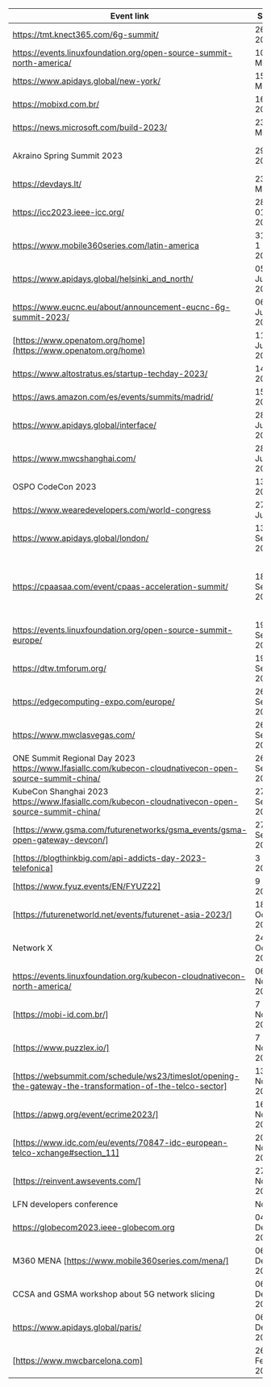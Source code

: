 ﻿| Event link | Schedule | Location | Participant(s) |
| -----------| -----------| -----------| -----------|
| https://tmt.knect365.com/6g-summit/| 26 April 2023 | Berlin | TEF |
| https://events.linuxfoundation.org/open-source-summit-north-america/ | 10.-12. May 2023 | Vancouver||
| https://www.apidays.global/new-york/ | 15.-16. May 2023 | New York | Verizon |
| https://mobixd.com.br/| 16 May 2023 | Sao Paulo | GSMA |
| https://news.microsoft.com/build-2023/| 23-25 May 2023 | Seattle | TEF |
| Akraino Spring Summit 2023 | 29. Mar 2023 | Anhui | LF Edge, Huawei, China Unicom |
| https://devdays.lt/ |23.-24. May 2023 | Vilnius | DT|
| https://icc2023.ieee-icc.org/  | 28. May – 01. June 2023 | Rome  | DT, TEF |
| https://www.mobile360series.com/latin-america | 31 May - 1 June 2023 | Mexico City | GSMA |
| https://www.apidays.global/helsinki_and_north/  | 05.-06. June 2023 | Helsinki | DT |
| https://www.eucnc.eu/about/announcement-eucnc-6g-summit-2023/  | 06.-09. June 2023 | Gothenburg |TEF|
| [https://www.openatom.org/home](https://www.openatom.org/home) | 11 - 13 June 2023 | Beijing| Huawei |
| https://www.altostratus.es/startup-techday-2023/ | 14 June 2023 | Madrid | TEF |
| https://aws.amazon.com/es/events/summits/madrid/ | 15 June 2023 | Madrid | TEF |
| https://www.apidays.global/interface/ | 28 - 29 June 2023 | virtually | 5GFF |
| https://www.mwcshanghai.com/ | 28 - 30 June 2023 | Shanghai| GSMA |
| OSPO CodeCon 2023 | 13 July 2023 | virtually | Infosys |
| https://www.wearedevelopers.com/world-congress  | 27.-28. July 2023 | Berlin | DT, GSMA |
| https://www.apidays.global/london/  | 13.-14. September 2023 | London | DT, Vodafone, 5GFF |
| https://cpaasaa.com/event/cpaas-acceleration-summit/ | 18.-20. September 2023 | Amsterdam | CPaaSAA, KPN, e& Enterprise, BICS, Radisys, Microsoft |
| https://events.linuxfoundation.org/open-source-summit-europe/  | 19.-21. September 2023 | Bilbao | DT, TEF |
| https://dtw.tmforum.org/  | 19.-21. September 2023 | Copenhagen | DT TEF |
| https://edgecomputing-expo.com/europe/ | 26.-27. September 2023 | Amsterdam | DT |
| https://www.mwclasvegas.com/ | 26 - 28 September 2023 | Las Vegas | GSMA |
| ONE Summit Regional Day 2023 https://www.lfasiallc.com/kubecon-cloudnativecon-open-source-summit-china/ | 26 September 2023 | Shanghai | Huawei, China Unicom |
| KubeCon Shanghai 2023 https://www.lfasiallc.com/kubecon-cloudnativecon-open-source-summit-china/ | 27 - 28 September 2023 | Shanghai | Huawei |
| [https://www.gsma.com/futurenetworks/gsma_events/gsma-open-gateway-devcon/] | 27 September 2023 | Las Vegas | GSMA |
| [https://blogthinkbig.com/api-addicts-day-2023-telefonica] | 3 October 2023 | Madrid| TEF |
| [https://www.fyuz.events/EN/FYUZ22] | 9 October 2023 | Madrid| TEF |
| [https://futurenetworld.net/events/futurenet-asia-2023/] | 18-19 October 2023 | Singapore | GSMA |
| Network X | 24-26 October 2023 | Paris | DT, TEF |
| https://events.linuxfoundation.org/kubecon-cloudnativecon-north-america/  | 06.-09. November 2023 | Chicago ||
| [https://mobi-id.com.br/]  | 7 November 2023 | São Paulo | TEF | 
| [https://www.puzzlex.io/]  | 7 November 2023 | Barcelona | TEF | 
| [https://websummit.com/schedule/ws23/timeslot/opening-the-gateway-the-transformation-of-the-telco-sector]  | 13-16 November 2023 | Lisbon | TEF | 
| [https://apwg.org/event/ecrime2023/]  | 16 November 2023 | Barcelona | TEF | 
| [https://www.idc.com/eu/events/70847-idc-european-telco-xchange#section_11]  | 20 November 2023 | Cascais | TEF | 
| [https://reinvent.awsevents.com/]  | 27 November 2023 | Las Vegas | TEF | 
| LFN developers conference | November | Budapest ||
| https://globecom2023.ieee-globecom.org | 04.-08. December 2023 | Kuala Lumpur | TEF |
| M360 MENA [https://www.mobile360series.com/mena/]| 06. December 2023 | Riyadh | |
| CCSA and GSMA workshop about 5G network slicing | 06. December 2023 | Chongqing, China | |
| https://www.apidays.global/paris/ | 06.-08. December 2023 | Paris | DT, TEF |
| [https://www.mwcbarcelona.com] | 26.-29. February 2024 | Barcelona | GSMA |
